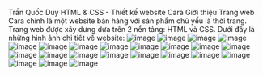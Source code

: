 Trần Quốc Duy
HTML & CSS - Thiết kế website Cara
Giới thiệu
Trang web Cara chính là một website bán hàng với sản phẩm chủ yếu là thời trang.
Trang web được xây dưng dựa trên 2 nền tảng: HTML và CSS.
Dưới đây là những hình ảnh chi tiết về website:
![image](https://github.com/tqduy02/cara/assets/98021569/e2fcd4af-cd04-462f-9a28-47086d24eb00)
![image](https://github.com/tqduy02/cara/assets/98021569/5cf9a9b1-2b8a-4d80-a5ab-30b9a5118cb6)
![image](https://github.com/tqduy02/cara/assets/98021569/3441e4f3-510d-4113-9c83-24765b2a4715)
![image](https://github.com/tqduy02/cara/assets/98021569/3b00a3c1-c6db-494f-8143-58b8e8ad4315)
![image](https://github.com/tqduy02/cara/assets/98021569/a91d2935-9b58-47fe-a048-538e797b2a11)
![image](https://github.com/tqduy02/cara/assets/98021569/3286f3c4-c233-4601-a412-20824b1394ba)
![image](https://github.com/tqduy02/cara/assets/98021569/953ca445-11d6-4f4b-9860-112f63cd2241)
![image](https://github.com/tqduy02/cara/assets/98021569/c6e0089d-c446-4402-9986-23239124aeea)
![image](https://github.com/tqduy02/cara/assets/98021569/f2970a0d-947b-478f-a57e-36b8c338ba8e)
![image](https://github.com/tqduy02/cara/assets/98021569/d326f009-3c69-4032-baeb-dd2899fe2af4)
![image](https://github.com/tqduy02/cara/assets/98021569/07cd6e60-1f6c-4fae-9d5b-a2c6983d526d)
![image](https://github.com/tqduy02/cara/assets/98021569/240883b3-7c5d-45c0-b4c6-95b1cd4eac1d)
![image](https://github.com/tqduy02/cara/assets/98021569/21a8f10d-e169-41db-9191-dfe5aeee6d19)
![image](https://github.com/tqduy02/cara/assets/98021569/420234e7-f567-4bec-b984-c8ffb013edc6)
![image](https://github.com/tqduy02/cara/assets/98021569/97c385de-9619-41a4-aa1f-58571810ad8b)
![image](https://github.com/tqduy02/cara/assets/98021569/3077b091-a77d-4b06-abe3-a558d847c21c)
![image](https://github.com/tqduy02/cara/assets/98021569/2968e56d-e7c7-43aa-9d12-c38fbd6a5c6e)
![image](https://github.com/tqduy02/cara/assets/98021569/b98d5984-322a-4d72-98d8-df04f9111298)
![image](https://github.com/tqduy02/cara/assets/98021569/213dcb62-5b8f-49c3-b40a-281cf22be8b8)
![image](https://github.com/tqduy02/cara/assets/98021569/696abf1d-754a-4b79-91b9-c8f170eb0289)
![image](https://github.com/tqduy02/cara/assets/98021569/98bd9500-8c64-4e70-9636-ace5c49b88a2)
![image](https://github.com/tqduy02/cara/assets/98021569/21003c0e-d530-480f-b335-545801de0e5d)
![image](https://github.com/tqduy02/cara/assets/98021569/ae3b6ede-06f1-4fdc-a917-be04278b4748)






















